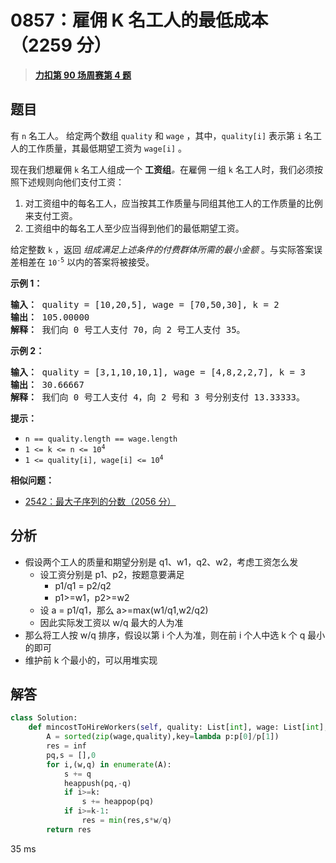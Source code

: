 # 0857：雇佣 K 名工人的最低成本（2259 分）


> <u>**[力扣第 90 场周赛第 4 题](https://leetcode.cn/problems/minimum-cost-to-hire-k-workers/)**</u>

## 题目

<p>有 <code>n</code> 名工人。 给定两个数组 <code>quality</code> 和 <code>wage</code> ，其中，<code>quality[i]</code> 表示第 <code>i</code> 名工人的工作质量，其最低期望工资为 <code>wage[i]</code> 。</p>

<p>现在我们想雇佣 <code>k</code> 名工人组成一个 <strong>工资组</strong><em>。</em>在雇佣 一组 <code>k</code> 名工人时，我们必须按照下述规则向他们支付工资：</p>

<ol>
<li>对工资组中的每名工人，应当按其工作质量与同组其他工人的工作质量的比例来支付工资。</li>
<li>工资组中的每名工人至少应当得到他们的最低期望工资。</li>
</ol>

<p>给定整数 <code>k</code> ，返回 <em>组成满足上述条件的付费群体所需的最小金额 </em>。与实际答案误差相差在 <code>10<sup>-5</sup></code> 以内的答案将被接受。</p>



<ol>
</ol>

<p><strong class="example">示例 1：</strong></p>

<pre>
<strong>输入： </strong>quality = [10,20,5], wage = [70,50,30], k = 2
<strong>输出： </strong>105.00000
<strong>解释：</strong> 我们向 0 号工人支付 70，向 2 号工人支付 35。</pre>

<p><strong class="example">示例 2：</strong></p>

<pre>
<strong>输入： </strong>quality = [3,1,10,10,1], wage = [4,8,2,2,7], k = 3
<strong>输出： </strong>30.66667
<strong>解释： </strong>我们向 0 号工人支付 4，向 2 号和 3 号分别支付 13.33333。</pre>



<p><strong>提示：</strong></p>

<ul>
<li><code>n == quality.length == wage.length</code></li>
<li><code>1 &lt;= k &lt;= n &lt;= 10<sup>4</sup></code></li>
<li><code>1 &lt;= quality[i], wage[i] &lt;= 10<sup>4</sup></code></li>
</ul>


**相似问题：**
- [2542：最大子序列的分数（2056 分）](/leetcode/2542)


## 分析

- 假设两个工人的质量和期望分别是 q1、w1，q2、w2，考虑工资怎么发
	- 设工资分别是 p1、p2，按题意要满足
		- p1/q1 = p2/q2
		- p1>=w1，p2>=w2
	- 设 a = p1/q1，那么 a>=max(w1/q1,w2/q2)
	- 因此实际发工资以 w/q 最大的人为准
- 那么将工人按 w/q 排序，假设以第 i 个人为准，则在前 i 个人中选 k 个 q 最小的即可
- 维护前 k 个最小的，可以用堆实现
## 解答

```python
class Solution:
    def mincostToHireWorkers(self, quality: List[int], wage: List[int], k: int) -> float:
        A = sorted(zip(wage,quality),key=lambda p:p[0]/p[1])
        res = inf
        pq,s = [],0
        for i,(w,q) in enumerate(A):
            s += q
            heappush(pq,-q)
            if i>=k:
                s += heappop(pq)
            if i>=k-1:
                res = min(res,s*w/q)
        return res
```
35 ms


